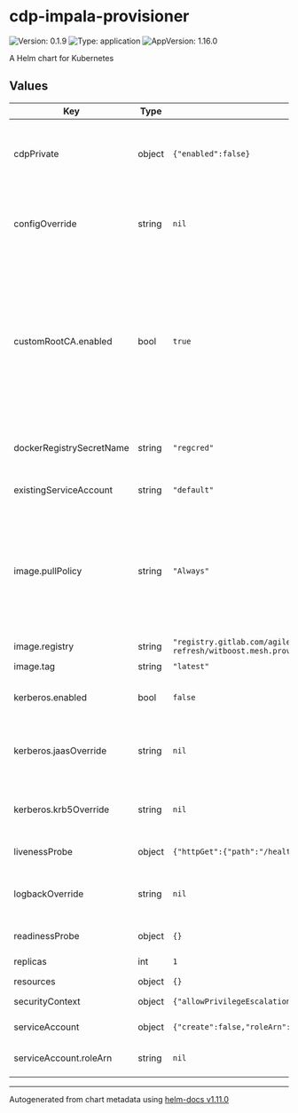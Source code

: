 # cdp-impala-provisioner

![Version: 0.1.9](https://img.shields.io/badge/Version-0.1.9-informational?style=flat-square) ![Type: application](https://img.shields.io/badge/Type-application-informational?style=flat-square) ![AppVersion: 1.16.0](https://img.shields.io/badge/AppVersion-1.16.0-informational?style=flat-square)

A Helm chart for Kubernetes

## Values

| Key | Type | Default | Description |
|-----|------|---------|-------------|
| cdpPrivate | object | `{"enabled":false}` | This configuration allows to toggle between CDP public or private  |
| configOverride | string | `nil` | This configuration allows you to override the application.conf file |
| customRootCA.enabled | bool | `true` | If this option is enabled, the chart will load the custom CA from a secret with key `cdp-private-impala-custom-ca`. The CA is expected to be in a format compatible with `keytool` utility (PEM works fine). |
| dockerRegistrySecretName | string | `"regcred"` | Docker Registry Secret name used to access a private repo |
| existingServiceAccount | string | `"default"` | the name of an existing serviceAccount |
| image.pullPolicy | string | `"Always"` | The imagePullPolicy for a container and the tag of the image affect when the kubelet attempts to pull (download) the specified image. |
| image.registry | string | `"registry.gitlab.com/agilefactory/witboost.mesh/provisioning/cdp-refresh/witboost.mesh.provisioning.outputport.cdp.impala"` | Image repository |
| image.tag | string | `"latest"` | Image tag |
| kerberos.enabled | bool | `false` | Enables Kerberos configuration injection |
| kerberos.jaasOverride | string | `nil` | This configuration allows you to override the jaas.conf file |
| kerberos.krb5Override | string | `nil` | This configuration allows you to override the krb5.conf file |
| livenessProbe | object | `{"httpGet":{"path":"/health","port":8093}}` | liveliness probe spec |
| logbackOverride | string | `nil` | This configuration allows you to override the logback.xml file |
| readinessProbe | object | `{}` | readiness probe spec |
| replicas | int | `1` | the number of pod replicas |
| resources | object | `{}` | resources spec |
| securityContext | object | `{"allowPrivilegeEscalation":false,"runAsNonRoot":false,"runAsUser":1001}` | security context spec |
| serviceAccount | object | `{"create":false,"roleArn":null}` | service account nme |
| serviceAccount.roleArn | string | `nil` | The AWS role arn that will be assumed |

----------------------------------------------
Autogenerated from chart metadata using [helm-docs v1.11.0](https://github.com/norwoodj/helm-docs/releases/v1.11.0)
